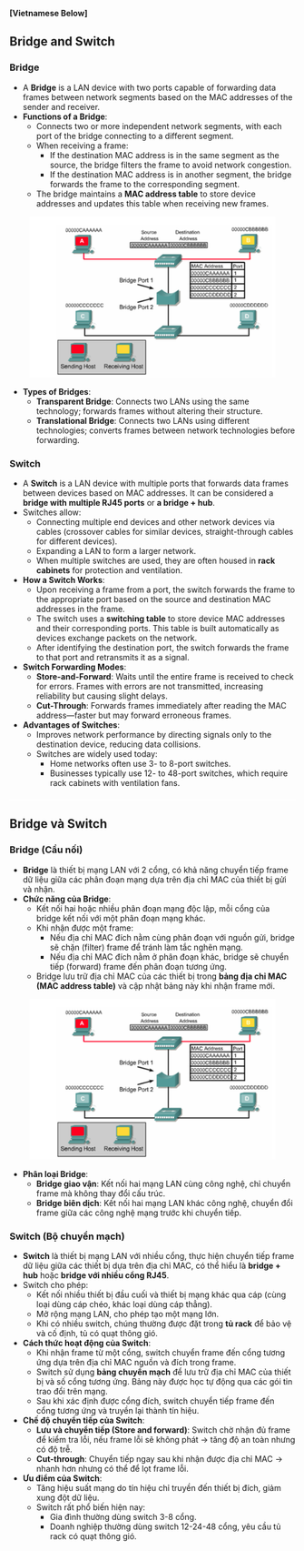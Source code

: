 **[Vietnamese Below]**

## Bridge and Switch

### Bridge
- A **Bridge** is a LAN device with two ports capable of forwarding data frames between network segments based on the MAC addresses of the sender and receiver.
- **Functions of a Bridge**:
  - Connects two or more independent network segments, with each port of the bridge connecting to a different segment.
  - When receiving a frame:
    - If the destination MAC address is in the same segment as the source, the bridge filters the frame to avoid network congestion.
    - If the destination MAC address is in another segment, the bridge forwards the frame to the corresponding segment.
  - The bridge maintains a **MAC address table** to store device addresses and updates this table when receiving new frames.

<p align="center">
  <img src="../image/Chapter3/Bridge.png" alt="Bridge">
</p>


- **Types of Bridges**:
  - **Transparent Bridge**: Connects two LANs using the same technology; forwards frames without altering their structure.
  - **Translational Bridge**: Connects two LANs using different technologies; converts frames between network technologies before forwarding.

### Switch
- A **Switch** is a LAN device with multiple ports that forwards data frames between devices based on MAC addresses. It can be considered a **bridge with multiple RJ45 ports** or **a bridge + hub**.
- Switches allow:
  - Connecting multiple end devices and other network devices via cables (crossover cables for similar devices, straight-through cables for different devices).
  - Expanding a LAN to form a larger network.
  - When multiple switches are used, they are often housed in **rack cabinets** for protection and ventilation.
- **How a Switch Works**:
  - Upon receiving a frame from a port, the switch forwards the frame to the appropriate port based on the source and destination MAC addresses in the frame.
  - The switch uses a **switching table** to store device MAC addresses and their corresponding ports. This table is built automatically as devices exchange packets on the network.
  - After identifying the destination port, the switch forwards the frame to that port and retransmits it as a signal.
- **Switch Forwarding Modes**:
  - **Store-and-Forward**: Waits until the entire frame is received to check for errors. Frames with errors are not transmitted, increasing reliability but causing slight delays.
  - **Cut-Through**: Forwards frames immediately after reading the MAC address—faster but may forward erroneous frames.
- **Advantages of Switches**:
  - Improves network performance by directing signals only to the destination device, reducing data collisions.
  - Switches are widely used today:
    - Home networks often use 3- to 8-port switches.
    - Businesses typically use 12- to 48-port switches, which require rack cabinets with ventilation fans.

<div style="border-top: 2px solid white; margin: 20px 0;"></div>

## Bridge và Switch

### Bridge (Cầu nối)
- **Bridge** là thiết bị mạng LAN với 2 cổng, có khả năng chuyển tiếp frame dữ liệu giữa các phân đoạn mạng dựa trên địa chỉ MAC của thiết bị gửi và nhận.
- **Chức năng của Bridge**:
  - Kết nối hai hoặc nhiều phân đoạn mạng độc lập, mỗi cổng của bridge kết nối với một phân đoạn mạng khác.
  - Khi nhận được một frame:
    - Nếu địa chỉ MAC đích nằm cùng phân đoạn với nguồn gửi, bridge sẽ chặn (filter) frame để tránh làm tắc nghẽn mạng.
    - Nếu địa chỉ MAC đích nằm ở phân đoạn khác, bridge sẽ chuyển tiếp (forward) frame đến phân đoạn tương ứng.
  - Bridge lưu trữ địa chỉ MAC của các thiết bị trong **bảng địa chỉ MAC (MAC address table)** và cập nhật bảng này khi nhận frame mới.

<p align="center">
  <img src="../image/Chapter3/Bridge.png" alt="Bridge">
</p>


- **Phân loại Bridge**:
  - **Bridge giao vận**: Kết nối hai mạng LAN cùng công nghệ, chỉ chuyển frame mà không thay đổi cấu trúc.
  - **Bridge biên dịch**: Kết nối hai mạng LAN khác công nghệ, chuyển đổi frame giữa các công nghệ mạng trước khi chuyển tiếp.

### Switch (Bộ chuyển mạch)
- **Switch** là thiết bị mạng LAN với nhiều cổng, thực hiện chuyển tiếp frame dữ liệu giữa các thiết bị dựa trên địa chỉ MAC, có thể hiểu là **bridge + hub** hoặc **bridge với nhiều cổng RJ45**.
- Switch cho phép:
  - Kết nối nhiều thiết bị đầu cuối và thiết bị mạng khác qua cáp (cùng loại dùng cáp chéo, khác loại dùng cáp thẳng).
  - Mở rộng mạng LAN, cho phép tạo một mạng lớn.
  - Khi có nhiều switch, chúng thường được đặt trong **tủ rack** để bảo vệ và cố định, tủ có quạt thông gió.
- **Cách thức hoạt động của Switch**:
  - Khi nhận frame từ một cổng, switch chuyển frame đến cổng tương ứng dựa trên địa chỉ MAC nguồn và đích trong frame.
  - Switch sử dụng **bảng chuyển mạch** để lưu trữ địa chỉ MAC của thiết bị và số cổng tương ứng. Bảng này được học tự động qua các gói tin trao đổi trên mạng.
  - Sau khi xác định được cổng đích, switch chuyển tiếp frame đến cổng tương ứng và truyền lại thành tín hiệu.
- **Chế độ chuyển tiếp của Switch**:
  - **Lưu và chuyển tiếp (Store and forward)**: Switch chờ nhận đủ frame để kiểm tra lỗi, nếu frame lỗi sẽ không phát -> tăng độ an toàn nhưng có độ trễ.
  - **Cut-through**: Chuyển tiếp ngay sau khi nhận được địa chỉ MAC -> nhanh hơn nhưng có thể để lọt frame lỗi.
- **Ưu điểm của Switch**:
  - Tăng hiệu suất mạng do tín hiệu chỉ truyền đến thiết bị đích, giảm xung đột dữ liệu.
  - Switch rất phổ biến hiện nay:
    - Gia đình thường dùng switch 3-8 cổng.
    - Doanh nghiệp thường dùng switch 12-24-48 cổng, yêu cầu tủ rack có quạt thông gió.
